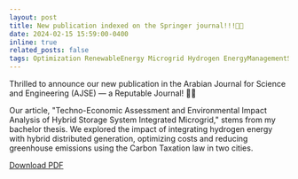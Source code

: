 ```yaml
---
layout: post
title: New publication indexed on the Springer journal!!!📰✨
date: 2024-02-15 15:59:00-0400
inline: true
related_posts: false
tags: Optimization RenewableEnergy Microgrid Hydrogen EnergyManagementSystem CarbonTaxation
---
```


Thrilled to announce our new publication in the Arabian Journal for Science and Engineering (AJSE) — a Reputable Journal! 📰✨

Our article, "Techno-Economic Assessment and Environmental Impact Analysis of Hybrid Storage System Integrated Microgrid," stems from my bachelor thesis. We explored the impact of integrating hydrogen energy with hybrid distributed generation, optimizing costs and reducing greenhouse emissions using the Carbon Taxation law in two cities.

[Download PDF](https://arafatikram.github.io/assets/pdf/ikram2024techno.pdf)
